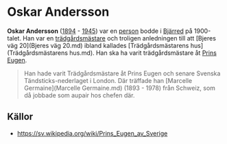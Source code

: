 # Oskar Andersson

**Oskar Andersson** ([1894](1894.md) - [1945](1945.md)) var en [person](person.md) bodde i [Bjärred](Bjärred.md) på 1900-talet. Han var en [trädgårdsmästare](trädgårdsmästare.md) och troligen anledningen till att [Bjeres väg 20](Bjeres väg 20.md) ibland kallades [Trädgårdsmästarens hus](Trädgårdsmästarens hus.md). Han ska ha varit trädgårdsmästare åt [Prins Eugen](https://sv.wikipedia.org/wiki/Prins_Eugen_av_Sverige).

> Han hade varit Trädgårdsmästare åt Prins Eugen och senare Svenska Tändsticks-nederlaget i London. Där träffade han [Marcelle Germaine](Marcelle Germaine.md) (1893 - 1978) från Schweiz, som då jobbade som aupair hos chefen där.

## Källor

* <https://sv.wikipedia.org/wiki/Prins_Eugen_av_Sverige>
